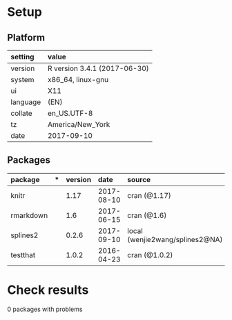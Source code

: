 # Setup

## Platform

|setting  |value                        |
|:--------|:----------------------------|
|version  |R version 3.4.1 (2017-06-30) |
|system   |x86_64, linux-gnu            |
|ui       |X11                          |
|language |(EN)                         |
|collate  |en_US.UTF-8                  |
|tz       |America/New_York             |
|date     |2017-09-10                   |

## Packages

|package   |*  |version |date       |source                          |
|:---------|:--|:-------|:----------|:-------------------------------|
|knitr     |   |1.17    |2017-08-10 |cran (@1.17)                    |
|rmarkdown |   |1.6     |2017-06-15 |cran (@1.6)                     |
|splines2  |   |0.2.6   |2017-09-10 |local (wenjie2wang/splines2@NA) |
|testthat  |   |1.0.2   |2016-04-23 |cran (@1.0.2)                   |

# Check results

0 packages with problems




